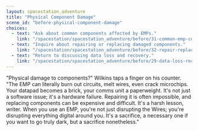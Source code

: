 ```yaml
---
layout: spacestation_adventure
title: "Physical Component Damage"
scene_id: "before-physical-component-damage"
choices:
  - text: "Ask about common components affected by EMPs."
    link: "/spacestation/spacestation_adventure/before/31-common-emp-components"
  - text: "Inquire about repairing or replacing damaged components."
    link: "/spacestation/spacestation_adventure/before/32-repair-replace-components"
  - text: "Return to discussing data loss and recovery."
    link: "/spacestation/spacestation_adventure/before/29-data-loss-recovery"
---
```


"Physical damage to components?" Wilkins taps a finger on his counter. "The EMP can literally burn out circuits, melt wires, even crack microchips. Your datapad becomes a brick, your comms unit a paperweight. It's not just a software issue; it's a hardware failure. Repairing it is often impossible, and replacing components can be expensive and difficult. It's a harsh lesson, writer. When you use an EMP, you're not just disrupting the Wires; you're disrupting everything digital around you. It's a sacrifice, a necessary one if you want to go truly dark, but a sacrifice nonetheless."
